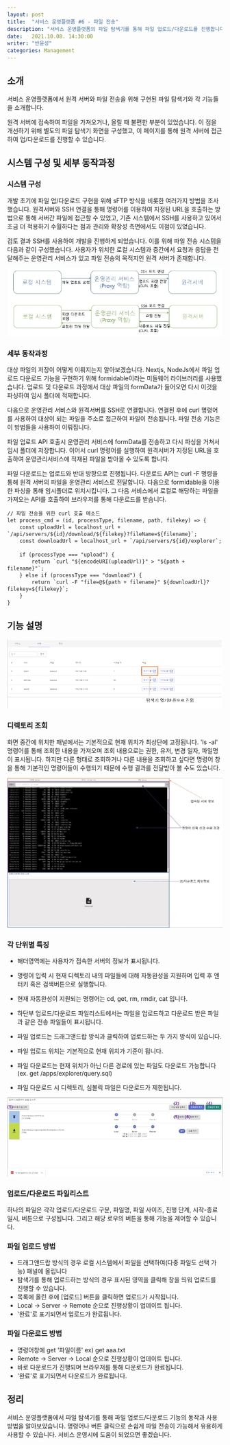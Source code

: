 ```yaml
---
layout: post
title:  "서비스 운영플랫폼 #6 - 파일 전송"
description: "서비스 운영플랫폼의 파일 탐색기를 통해 파일 업로드/다운로드를 진행합니다"
date:   2021.10.08. 14:30:00
writer: "반윤성"
categories: Management
---
```

## 소개
서비스 운영플랫폼에서 원격 서버와 파일 전송을 위해 구현된 파일 탐색기와 각 기능들을 소개합니다.

원격 서버에 접속하여 파일을 가져오거나, 올릴 때 불편한 부분이 있었습니다. 이 점을 개선하기 위해 별도의 파일 탐색기 화면을 구성했고, 이 페이지를 통해 원격 서버에 접근하여 업/다운로드를 진행할 수 있습니다.

## 시스템 구성 및 세부 동작과정
### 시스템 구성
개발 초기에 파일 업/다운로드 구현을 위해 sFTP 방식을 비롯한 여러가지 방법을 조사했습니다. 원격서버와 SSH 연결을 통해 명령어를 이용하여 지정된 URL을 호출하는 방법으로 통해 서버간 파일에 접근할 수 있었고, 기존 시스템에서 SSH를 사용하고 있어서 조금 더 적용하기 수월하다는 점과 관리와 확장성 측면에서도 이점이 있었습니다. 

검토 결과 SSH를 사용하여 개발을 진행하게 되었습니다. 이를 위해 파일 전송 시스템을 다음과 같이 구성했습니다. 사용자가 위치한 로컬 시스템과 중간에서 요청과 응답을 전달해주는 운영관리 서비스가 있고 파일 전송의 목적지인 원격 서버가 존재합니다.

![/images/2021-10-08-Management-file-transfer/4.jpg](/images/2021-10-08-Management-file-transfer/4.jpg)

### 세부 동작과정
대상 파일의 저장이 어떻게 이뤄지는지 알아보겠습니다. Nextjs, NodeJs에서 파일 업로드 다운로드 기능을 구현하기 위해 formidable이라는 미들웨어 라이브러리를 사용했습니다. 업로드 및 다운로드 과정에서 대상 파일의 formData가 들어오면 다시 이것을 파싱하여 임시 폴더에 적재합니다.

다음으로 운영관리 서비스와 원격서버를 SSH로 연결합니다. 연결된 후에 curl 명령어를 사용하여 대상이 되는 파일을 주소로 접근하여 파일이 전송됩니다. 파일 전송 기능은 이 방법들을 사용하여 이뤄집니다.  

파일 업로드 API 호출시 운영관리 서비스에 formData를 전송하고 다시 파싱을 거쳐서 임시 폴더에 저장합니다. 이어서 curl 명령어를 실행하여 원격서버가 지정된 URL을 호출하여 운영관리서비스에 적재된 파일을 받아올 수 있도록 합니다.

파일 다운로드는 업로드와 반대 방향으로 진행됩니다. 다운로드 API는 curl -F 명령을 통해 원격 서버의 파일을 운영관리 서비스로 전달합니다. 다음으로 formidable을 이용한 파싱을 통해 임시폴더로 위치시킵니다. 그 다음 서비스에서 로컬로 해당하는 파일을 가져오는 API를 호출하여 브라우저를 통해 다운로드를 받습니다.

```JSX
// 파일 전송을 위한 curl 호출 메소드
let process_cmd = (id, processType, filename, path, filekey) => {
    const uploadUrl = localhost_url + `/api/servers/${id}/download/${filekey}?fileName=${filename}`;
    const downloadUrl = localhost_url + `/api/servers/${id}/explorer`;

    if (processType === "upload") {
        return `curl "${encodeURI(uploadUrl)}" > "${path + filename}"`;
    } else if (processType === "download") {
        return `curl -F "file=@${path + filename}" ${downloadUrl}?filekey=${filekey}`;
    }
}
```


## 기능 설명

![/images/2021-10-08-Management-file-transfer/2.jpg](/images/2021-10-08-Management-file-transfer/2.jpg)

### 디렉토리 조회
화면 중간에 위치한 패널에서는 기본적으로 현재 위치가 최상단에 고정됩니다. 'ls -al' 명령어를 통해 조회한 내용을 가져오며 조회 내용으로는 권한, 유저, 변경 일자, 파일명이 표시됩니다. 하지만 다른 형태로 조회하거나 다른 내용을 조회하고 싶다면 명령어 창을 통해 기본적인 명령어들이 수행되기 때문에 수행 결과를 전달받아 볼 수도 있습니다.

![/images/2021-10-08-Management-file-transfer/1.jpg](/images/2021-10-08-Management-file-transfer/1.jpg)

### 각 단위별 특징
- 해더영역에는 사용자가 접속한 서버의 정보가 표시됩니다.

- 명령어 입력 시 현재 디렉토리 내의 파일들에 대해 자동완성을 지원하며 입력 후 엔터키 혹은 검색버튼으로 실행합니다.

- 현재 자동완성이 지원되는 명령어는 cd, get, rm, rmdir, cat 입니다.

- 하단부 업로드/다운로드 파일리스트에서는 파일을 업로드하고 다운로드 받은 파일과 같은 전송 파일들이 표시됩니다.

- 파일 업로드는 드래그앤드랍 방식과 클릭하여 업로드하는 두 가지 방식이 있습니다.

- 파일 업로드 위치는 기본적으로 현재 위치가 기준이 됩니다.

- 파일 다운로드는 현재 위치가 아닌 다른 경로에 있는 파일도 다운로드 가능합니다(ex. get /apps/explorer/query.sql)

- 파일 다운로드 시 디렉토리, 심볼릭 파일은 다운로드가 제한됩니다.

![/images/2021-10-08-Management-file-transfer/3.jpg](/images/2021-10-08-Management-file-transfer/3.jpg)

### 업로드/다운로드 파일리스트
하나의 파일은 각각 업로드/다운로드 구분, 파일명, 파일 사이즈, 진행 단계, 시작-종료일시, 버튼으로 구성됩니다. 그리고 해당 로우의 버튼을 통해 기능을 제어할 수 있습니다.

### 파일 업로드 방법

- 드래그앤드랍 방식의 경우 로컬 시스템에서 파일을 선택하여(다중 파일도 선택 가능) 패널에 올립니다
- 탐색기를 통해 업로드하는 방식의 경우 표시된 영역을 클릭해 창을 띄워 업로드를 진행할 수 있습니다.
- 목록에 올린 후에 [업로드] 버튼을 클릭하면 업로드가 시작됩니다.
- Local -> Server -> Remote 순으로 진행상황이 업데이트 됩니다.
- '완료'로 표기되면서 업로드가 완료됩니다.

### 파일 다운로드 방법

- 명령어창에 get '파일이름' ex) get aaa.txt
- Remote -> Server -> Local 순으로 진행상황이 업데이트 됩니다.
- 바로 다운로드가 진행되며 브라우저를 통해 다운로드가 완료됩니다.
- '완료'로 표기되면서 다운로드가 완료됩니다.

## 정리
 서비스 운영플랫폼에서 파일 탐색기를 통해 파일 업로드/다운로드 기능의 동작과 사용 방법을 알아보았습니다. 명령어나 버튼 클릭으로 손쉽게 파일 전송이 가능해서 유용하게 사용할 수 있습니다. 서비스 운영시에 도움이 되었으면 좋겠습니다.